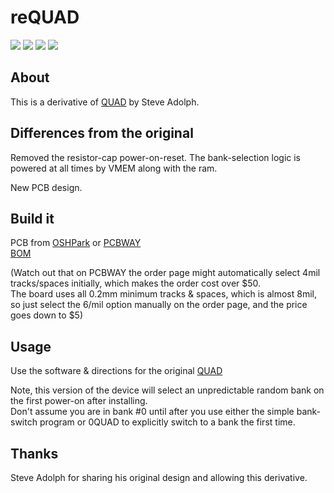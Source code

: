 # reQUAD
![](../../raw/main/PCB/reQUAD.jpg)
![](../../raw/main/PCB/reQUAD_top.jpg)
![](../../raw/main/PCB/PCB/reQUAD_bottom.jpg)
![](../../raw/main/PCB/PCB/reQUAD.svg)

## About
This is a derivative of [QUAD](http://bitchin100.com/wiki/index.php?title=QUAD) by Steve Adolph.

## Differences from the original
Removed the resistor-cap power-on-reset. The bank-selection logic is powered at all times by VMEM along with the ram.

New PCB design.

## Build it
PCB from [OSHPark](https://oshpark.com/shared_projects/kmJ52kFx) or [PCBWAY](https://www.pcbway.com/project/shareproject/reQUAD_RAM_Expansion_for_TRS_80_Model_100_8690cd19.html)  
[BOM](https://www.digikey.com/short/mt3jtw7q)

(Watch out that on PCBWAY the order page might automatically select 4mil tracks/spaces initially, which makes the order cost over $50.  
The board uses all 0.2mm minimum tracks & spaces, which is almost 8mil, so just select the 6/mil option manually on the order page, and the price goes down to $5)

## Usage
Use the software & directions for the original [QUAD](http://bitchin100.com/wiki/index.php?title=QUAD)

Note, this version of the device will select an unpredictable random bank on the first power-on after installing.  
Don't assume you are in bank #0 until after you use either the simple bank-switch program or 0QUAD to explicitly switch to a bank the first time.

## Thanks
Steve Adolph for sharing his original design and allowing this derivative.
